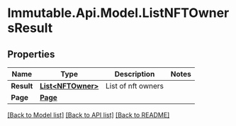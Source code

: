 # Immutable.Api.Model.ListNFTOwnersResult

## Properties

Name | Type | Description | Notes
------------ | ------------- | ------------- | -------------
**Result** | [**List&lt;NFTOwner&gt;**](NFTOwner.md) | List of nft owners | 
**Page** | [**Page**](Page.md) |  | 

[[Back to Model list]](../README.md#documentation-for-models) [[Back to API list]](../README.md#documentation-for-api-endpoints) [[Back to README]](../README.md)

